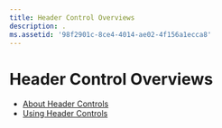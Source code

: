 ```yaml
---
title: Header Control Overviews
description: .
ms.assetid: '98f2901c-8ce4-4014-ae02-4f156a1ecca8'
---
```


# Header Control Overviews

-   [About Header Controls](header-controls.md)
-   [Using Header Controls](using-header-controls.md)

 

 




